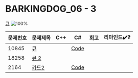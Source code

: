 # BARKINGDOG_06 - 3

[큐](https://github.com/encrypted-def/basic-algo-lecture/blob/master/workbook/0x06.md)
![100%](https://progress-bar.xyz/2/?scale=3&title=progress&width=500&color=babaca&suffix=/3)

| 문제번호 | 문제제목                     | C++ | C#  | 회고 | 리마인드✔️❓ |
| -------- | ---------------------------- | --- | --- | ---- | ------------ |
| 10845    | [큐](https://boj.kr/10845)   |   | [Code](../Baekjoon/Silver/10845.cs) |   |              |
| 18258    | [큐 2](https://boj.kr/18258) |     |     |      |              |
| 2164     | [카드2](https://boj.kr/2164) |   | [Code](../Baekjoon/Silver/2164.cs) |   |              |

